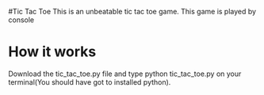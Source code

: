 #Tic Tac Toe
This is an unbeatable tic tac toe game.
This game is played by console
# How it works
Download the tic_tac_toe.py file and type python tic_tac_toe.py
on your terminal(You should have got to installed python).
